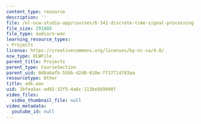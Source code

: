 ```yaml
---
content_type: resource
description: ''
file: /ol-ocw-studio-app/courses/6-341-discrete-time-signal-processing-fall-2005/3bfea5acad9232f54a6c113be569b98f_adk.wav
file_size: 291888
file_type: audio/x-wav
learning_resource_types:
- Projects
license: https://creativecommons.org/licenses/by-nc-sa/4.0/
ocw_type: OCWFile
parent_title: Projects
parent_type: CourseSection
parent_uid: 0d6abafb-55bb-d2d0-610e-ff377147d3aa
resourcetype: Other
title: adk.wav
uid: 3bfea5ac-ad92-32f5-4a6c-113be569b98f
video_files:
  video_thumbnail_file: null
video_metadata:
  youtube_id: null
---
```

